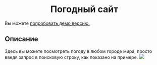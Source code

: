 <h1 align="center">Погодный сайт</h1>
<p>Вы можете <a href="https://github.com/GreenDevald1523/my-app/">попробовать демо версию.</a></p>
<h2>Описание</h2>
Здесь вы можете посмотреть погоду в любом городе мира, просто введя запрос в поисковую строку, как показано на примере.

<img src="https://vk.com/doc192935276_632581953?hash=6efa13ff0cd86cba35&dl=12ed647c85a5541e55&wnd=1&module=im">


